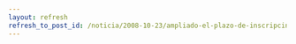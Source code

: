 ```yaml
---
layout: refresh
refresh_to_post_id: /noticia/2008-10-23/ampliado-el-plazo-de-inscripcin-en-el-concurso-univ-de-software-libre
---
```

